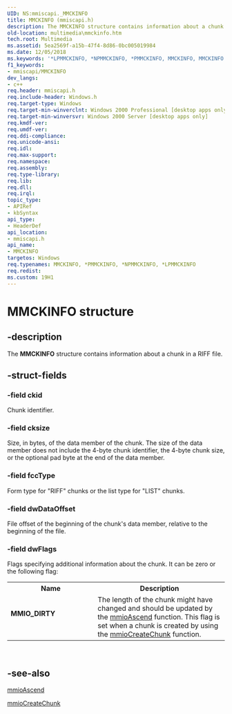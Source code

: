 ```yaml
---
UID: NS:mmiscapi._MMCKINFO
title: MMCKINFO (mmiscapi.h)
description: The MMCKINFO structure contains information about a chunk in a RIFF file.
old-location: multimedia\mmckinfo.htm
tech.root: Multimedia
ms.assetid: 5ea2569f-a15b-47f4-8d86-0bc005019984
ms.date: 12/05/2018
ms.keywords: '*LPMMCKINFO, *NPMMCKINFO, *PMMCKINFO, MMCKINFO, MMCKINFO structure [Windows Multimedia], MMIO_DIRTY, _MMCKINFO, _win32_MMCKINFO_str, mmiscapi/MMCKINFO, multimedia.mmckinfo'
f1_keywords:
- mmiscapi/MMCKINFO
dev_langs:
- c++
req.header: mmiscapi.h
req.include-header: Windows.h
req.target-type: Windows
req.target-min-winverclnt: Windows 2000 Professional [desktop apps only]
req.target-min-winversvr: Windows 2000 Server [desktop apps only]
req.kmdf-ver: 
req.umdf-ver: 
req.ddi-compliance: 
req.unicode-ansi: 
req.idl: 
req.max-support: 
req.namespace: 
req.assembly: 
req.type-library: 
req.lib: 
req.dll: 
req.irql: 
topic_type:
- APIRef
- kbSyntax
api_type:
- HeaderDef
api_location:
- mmiscapi.h
api_name:
- MMCKINFO
targetos: Windows
req.typenames: MMCKINFO, *PMMCKINFO, *NPMMCKINFO, *LPMMCKINFO
req.redist: 
ms.custom: 19H1
---
```


# MMCKINFO structure


## -description



The <b>MMCKINFO</b> structure contains information about a chunk in a RIFF file.




## -struct-fields




### -field ckid

Chunk identifier.


### -field cksize

Size, in bytes, of the data member of the chunk. The size of the data member does not include the 4-byte chunk identifier, the 4-byte chunk size, or the optional pad byte at the end of the data member.


### -field fccType

Form type for "RIFF" chunks or the list type for "LIST" chunks.


### -field dwDataOffset

File offset of the beginning of the chunk's data member, relative to the beginning of the file.


### -field dwFlags

Flags specifying additional information about the chunk. It can be zero or the following flag:

<table>
<tr>
<th>Name</th>
<th>Description</th>
</tr>
<tr>
<td width="40%"><a id="MMIO_DIRTY"></a><a id="mmio_dirty"></a><dl>
<dt><b>MMIO_DIRTY</b></dt>
</dl>
</td>
<td width="60%">
The length of the chunk might have changed and should be updated by the <a href="https://docs.microsoft.com/previous-versions/dd757315(v=vs.85)">mmioAscend</a> function. This flag is set when a chunk is created by using the <a href="https://docs.microsoft.com/previous-versions/dd757317(v=vs.85)">mmioCreateChunk</a> function.

</td>
</tr>
</table>
 


## -see-also




<a href="https://docs.microsoft.com/previous-versions/dd757315(v=vs.85)">mmioAscend</a>



<a href="https://docs.microsoft.com/previous-versions/dd757317(v=vs.85)">mmioCreateChunk</a>
 

 

